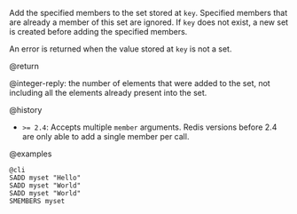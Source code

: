 Add the specified members to the set stored at `key`. Specified members that are
already a member of this set are ignored. If `key` does not exist, a new set is
created before adding the specified members.

An error is returned when the value stored at `key` is not a set.

@return

@integer-reply: the number of elements that were added to the set, not including
all the elements already present into the set.

@history

* `>= 2.4`: Accepts multiple `member` arguments. Redis versions before 2.4 are only able to add a single member per call.

@examples

    @cli
    SADD myset "Hello"
    SADD myset "World"
    SADD myset "World"
    SMEMBERS myset

